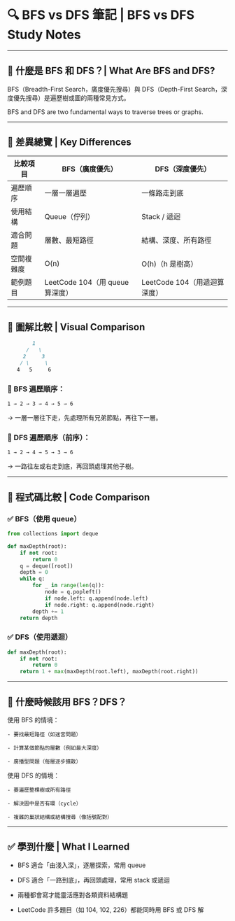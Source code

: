 # 🔍 BFS vs DFS 筆記 | BFS vs DFS Study Notes

---

## 📘 什麼是 BFS 和 DFS？| What Are BFS and DFS?

BFS（Breadth-First Search，廣度優先搜尋）與 DFS（Depth-First Search，深度優先搜尋）是遍歷樹或圖的兩種常見方式。

BFS and DFS are two fundamental ways to traverse trees or graphs.

---

## 📌 差異總覽 | Key Differences

| 比較項目 | BFS（廣度優先） | DFS（深度優先） |
|----------|------------------|------------------|
| 遍歷順序 | 一層一層遍歷     | 一條路走到底     |
| 使用結構 | Queue（佇列）    | Stack / 遞迴      |
| 適合問題 | 層數、最短路徑   | 結構、深度、所有路徑 |
| 空間複雜度 | O(n)             | O(h)（h 是樹高） |
| 範例題目 | LeetCode 104（用 queue 算深度） | LeetCode 104（用遞迴算深度） |

---

## 🧠 圖解比較 | Visual Comparison

```markdown
        1
      /   \
     2     3
    / \     \
   4   5     6
```

### 📌 BFS 遍歷順序：
`1 → 2 → 3 → 4 → 5 → 6`

→ 一層一層往下走，先處理所有兄弟節點，再往下一層。

### 📌 DFS 遍歷順序（前序）：
`1 → 2 → 4 → 5 → 3 → 6`

→ 一路往左或右走到底，再回頭處理其他子樹。

---

## 🔧 程式碼比較 | Code Comparison

### ✅ BFS（使用 queue）

```python
from collections import deque

def maxDepth(root):
    if not root:
        return 0
    q = deque([root])
    depth = 0
    while q:
        for _ in range(len(q)):
            node = q.popleft()
            if node.left: q.append(node.left)
            if node.right: q.append(node.right)
        depth += 1
    return depth
``` 

### ✅ DFS（使用遞迴）
```python
def maxDepth(root):
    if not root:
        return 0
    return 1 + max(maxDepth(root.left), maxDepth(root.right))
```

---

## 🎯 什麼時候該用 BFS？DFS？

使用 BFS 的情境：

    - 要找最短路徑（如迷宮問題）

    - 計算某個節點的層數（例如最大深度）

    - 廣播型問題（每層逐步擴散）

使用 DFS 的情境：

    - 要遍歷整棵樹或所有路徑

    - 解決圖中是否有環（cycle）

    - 複雜的巢狀結構或結構搜尋（像括號配對）

---

## ✅ 學到什麼 | What I Learned
- BFS 適合「由淺入深」，逐層探索，常用 queue

- DFS 適合「一路到底」，再回頭處理，常用 stack 或遞迴

- 兩種都會寫才能靈活應對各類資料結構題

- LeetCode 許多題目（如 104, 102, 226）都能同時用 BFS 或 DFS 解